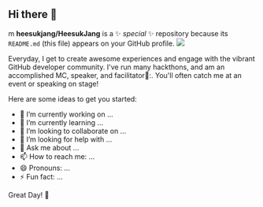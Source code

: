 ## Hi there 👋

m
**heesukjang/HeesukJang** is a ✨ _special_ ✨ repository because its `README.md` (this file) appears on your GitHub profile.
<img src="https://raw.githubusercontent.com/MishManners/MishManners/master/All%20-%20Hackathon%20QueenV2.jpg?raw=true">

Everyday, I get to create awesome experiences and engage with the vibrant GitHub developer community. I've run many hackthons, and am an accomplished MC, speaker, and facilitator🎤:. You'll often catch me at an event or speaking on stage!

Here are some ideas to get you started:

- 🔭 I’m currently working on ...
- 🌱 I’m currently learning ...
- 👯 I’m looking to collaborate on ...
- 🤔 I’m looking for help with ...
- 💬 Ask me about ...
- 📫 How to reach me: ...
- 😄 Pronouns: ...
- ⚡ Fun fact: ...

Great Day! 🚀
